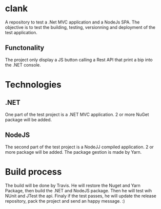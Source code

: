 # clank
A repository to test a .Net MVC application and a NodeJs SPA. The objective is to test the building, testing, versionning and deployment of the test application.

## Functonality
The project only display a JS button calling a Rest API that print a bip into the .NET console.

# Technologies

## .NET
One part of the test project is a .NET MVC application. 2 or more NuGet package will be added.

## NodeJS
The second part of the test project is a NodeJJ compiled application. 2 or more package will be added. The package gestion is made by Yarn.

# Build process

The build will be done by Travis. He will restore the Nuget and Yarn Package, then build the .NET and NodeJS package. Then he will test wih NUnit and JTest the api. Finaly if the test passes, he will update the release repository, pack the project and send an happy message. :)